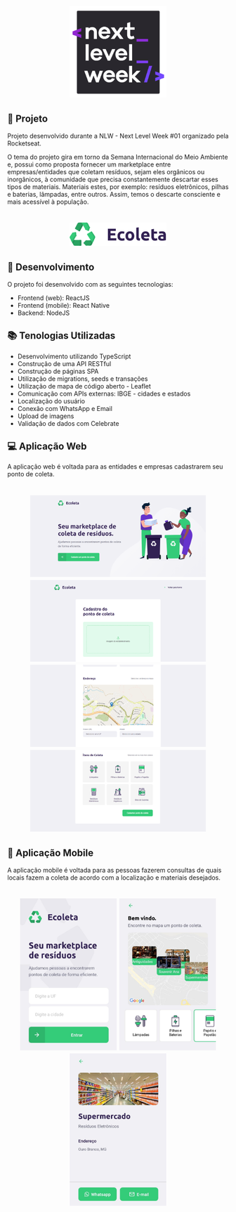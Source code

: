 <h1 align="center">
    <img alt="Ecoleta" title="Ecoleta" src="imagens/logo_nlw.png" width="220px" />
</h1>

## 🎯 Projeto

Projeto desenvolvido durante a NLW - Next Level Week #01 organizado pela Rocketseat.

O tema do projeto gira em torno da Semana Internacional do Meio Ambiente e, possui como proposta fornecer um marketplace entre empresas/entidades que coletam resíduos, sejam eles orgânicos ou inorgânicos, à comunidade que precisa constantemente descartar esses tipos de materiais. Materiais estes, por exemplo: resíduos eletrônicos, pilhas e baterias, lâmpadas, entre outros. Assim, temos o descarte consciente e mais acessível à população.

<h1 align="center">
    <img alt="Ecoleta" title="Ecoleta" src="imagens/ecoleta.svg" width="220px" />
</h1>

## 🚀 Desenvolvimento
O projeto foi desenvolvido com as seguintes tecnologias: 
* Frontend (web): ReactJS
* Frontend (mobile): React Native
* Backend: NodeJS

## 📚 Tenologias Utilizadas

- Desenvolvimento utilizando TypeScript
- Construção de uma API RESTful
- Construção de páginas SPA
- Utilização de migrations, seeds e transações
- Utilização de mapa de código aberto - Leaflet
- Comunicação com APIs externas: IBGE - cidades e estados
- Localização do usuário
- Conexão com WhatsApp e Email
- Upload de imagens
- Validação de dados com Celebrate

## 💻 Aplicação Web

A aplicação web é voltada para as entidades e empresas cadastrarem seu ponto de coleta.

<h1 align="center">
    <img alt="Ecoleta" title="Ecoleta" src="imagens/web/web_inicial.PNG" width="400px" />
    <img alt="Ecoleta" title="Ecoleta" src="imagens/web/web_cadastro_imagem.PNG" width="400px" />
    <img alt="Ecoleta" title="Ecoleta" src="imagens/web/web_cadastro_mapa.PNG" width="400px" />
    <img alt="Ecoleta" title="Ecoleta" src="imagens/web/web_cadastro_itens.PNG" width="400px" />
</h1>

## 📱 Aplicação Mobile

A aplicação mobile é voltada para as pessoas fazerem consultas de quais locais fazem a coleta de acordo com a localização e materiais desejados.

<h1 align="center">
    <img alt="Ecoleta" title="Ecoleta" src="imagens/app/app_inicial.jpeg" width="220px" />
    <img alt="Ecoleta" title="Ecoleta" src="imagens/app/app_mapa.jpeg" width="220px" />
    <img alt="Ecoleta" title="Ecoleta" src="imagens/app/app_detalhe.jpeg" width="220px" />
</h1>
